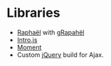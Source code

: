 Libraries
=========

- [Raphaël](http://raphaeljs.com/) with [gRapahël](http://g.raphaeljs.com/)
- [Intro.js](http://usablica.github.io/intro.js/)
- [Moment](http://momentjs.com/)
- Custom [jQuery](https://github.com/jquery/jquery) build for Ajax.
